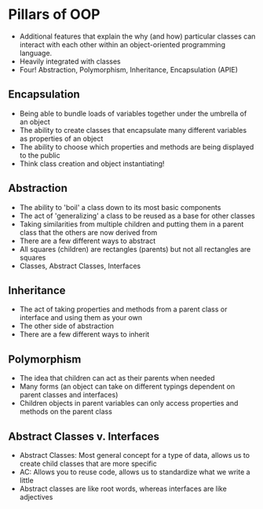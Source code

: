 # Pillars of OOP
- Additional features that explain the why (and how) particular classes can 
interact with each other within an object-oriented programming language. 
- Heavily integrated with classes
- Four! Abstraction, Polymorphism, Inheritance, Encapsulation (APIE)
## Encapsulation
- Being able to bundle loads of variables together under the umbrella of an object
- The ability to create classes that encapsulate many different variables as properties of an object
- The ability to choose which properties and methods are being displayed to the public
- Think class creation and object instantiating!
## Abstraction
- The ability to 'boil' a class down to its most basic components
- The act of 'generalizing' a class to be reused as a base for other classes
- Taking similarities from multiple children and putting them in a parent class that the others are now derived from
- There are a few different ways to abstract
- All squares (children) are rectangles (parents) but not all rectangles are squares
- Classes, Abstract Classes, Interfaces
## Inheritance
- The act of taking properties and methods from a parent class or interface and using them as your own
- The other side of abstraction
- There are a few different ways to inherit
## Polymorphism
- The idea that children can act as their parents when needed
- Many forms (an object can take on different typings dependent on parent classes and interfaces)
- Children objects in parent variables can only access properties and methods on the parent class
## Abstract Classes v. Interfaces
- Abstract Classes: Most general concept for a type of data, allows us to create child classes that are more specific
- AC: Allows you to reuse code, allows us to standardize what we write a little
- Abstract classes are like root words, whereas interfaces are like adjectives